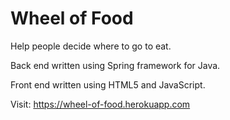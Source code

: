 # Wheel of Food
Help people decide where to go to eat.

Back end written using Spring framework for Java.

Front end written using HTML5 and JavaScript.

Visit: https://wheel-of-food.herokuapp.com
